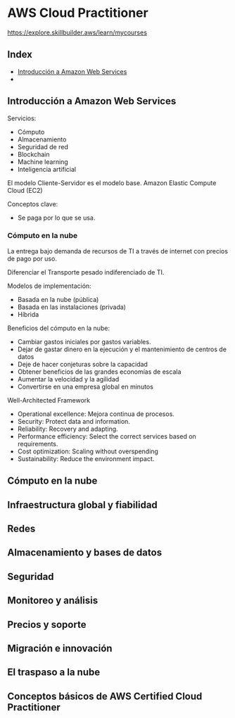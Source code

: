 # AWS Cloud Practitioner

https://explore.skillbuilder.aws/learn/mycourses

## Index

- [Introducción a Amazon Web Services](#section1)
- []()

<div id="section1"> </div>

## Introducción a Amazon Web Services

Servicios:
- Cómputo
- Almacenamiento
- Seguridad de red
- Blockchain
- Machine learning
- Inteligencia artificial

El modelo Cliente-Servidor es el modelo base. Amazon Elastic Compute Cloud (EC2)

Conceptos clave:
- Se paga por lo que se usa.

### Cómputo en la nube

La entrega bajo demanda de recursos de TI a través de internet con precios de pago por uso. 

Diferenciar el Transporte pesado indiferenciado de TI.

Modelos de implementación:
- Basada en la nube (pública)
- Basada en las instalaciones (privada)
- Híbrida

Beneficios del cómputo en la nube:
- Cambiar gastos iniciales por gastos variables.
- Dejar de gastar dinero en la ejecución y el mantenimiento de centros de datos
- Deje de hacer conjeturas sobre la capacidad
- Obtener beneficios de las grandes economías de escala
- Aumentar la velocidad y la agilidad
- Convertirse en una empresa global en minutos

Well-Architected Framework
- Operational excellence: Mejora continua de procesos.
- Security: Protect data and information.
- Reliability: Recovery and adapting.
- Performance efficiency: Select the correct services based on requirements.
- Cost optimization: Scaling without overspending
- Sustainability: Reduce the environment impact.

<div id="section2"> </div>

## Cómputo en la nube

<div id="section3"> </div>

## Infraestructura global y fiabilidad

<div id="section4"> </div>

## Redes

<div id="section5"> </div>

## Almacenamiento y bases de datos

<div id="section6"> </div>

## Seguridad

<div id="section7"> </div>

## Monitoreo y análisis

<div id="section8"> </div>

## Precios y soporte

<div id="section9"> </div>

## Migración e innovación

<div id="section10"> </div>

## El traspaso a la nube

<div id="section11"> </div>

## Conceptos básicos de AWS Certified Cloud Practitioner

